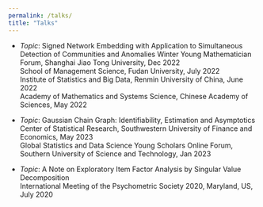 ```yaml
---
permalink: /talks/
title: "Talks"
---
```


- *Topic*: Signed Network Embedding with Application to Simultaneous Detection of Communities and Anomalies
Winter Young Mathematician Forum, Shanghai Jiao Tong University, Dec 2022  
School of Management Science, Fudan University, July 2022  
Institute of Statistics and Big Data, Renmin University of China, June 2022  
Academy of Mathematics and Systems Science, Chinese Academy of Sciences, May 2022  

- *Topic*: Gaussian Chain Graph: Identifiability, Estimation and Asymptotics  
Center of Statistical Research, Southwestern University of Finance and Economics, May 2023  
Global Statistics and Data Science Young Scholars Online Forum, Southern University of Science and Technology, Jan 2023

- *Topic*: A Note on Exploratory Item Factor Analysis by Singular Value Decomposition  
International Meeting of the Psychometric Society 2020, Maryland, US, July 2020  

